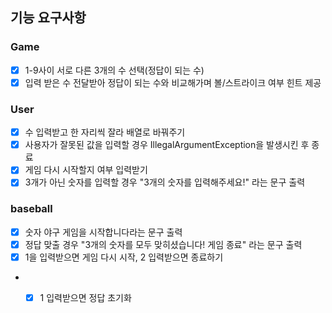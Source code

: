 ## 기능 요구사항

### Game
- [x] 1-9사이 서로 다른 3개의 수 선택(정답이 되는 수)
- [x] 입력 받은 수 전달받아 정답이 되는 수와 비교해가며 볼/스트라이크 여부 힌트 제공

### User
- [x] 수 입력받고 한 자리씩 잘라 배열로 바꿔주기
- [x] 사용자가 잘못된 값을 입력할 경우 IllegalArgumentException을 발생시킨 후 종료
- [x] 게임 다시 시작할지 여부 입력받기
- [x] 3개가 아닌 숫자를 입력할 경우 "3개의 숫자를 입력해주세요!" 라는 문구 출력

### baseball

- [x] 숫자 야구 게임을 시작합니다라는 문구 출력
- [x] 정답 맞출 경우 "3개의 숫자를 모두 맞히셨습니다! 게임 종료" 라는 문구 출력
- [x] 1을 입력받으면 게임 다시 시작, 2 입력받으면 종료하기
 - - [x] 1 입력받으면 정답 초기화 


